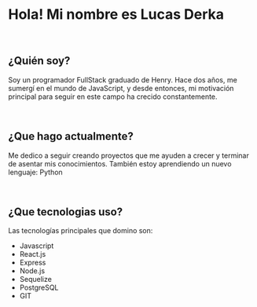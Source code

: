 <H1>Hola! Mi nombre es Lucas Derka</H1>
<br>
<h2>¿Quién soy?</h2>
<p>Soy un programador FullStack graduado de Henry. Hace dos años, me sumergí en el mundo de JavaScript, y desde entonces, mi motivación principal para seguir en este campo ha crecido constantemente.<p>
<br>
<h2>¿Que hago actualmente?</h2>
<p>Me dedico a seguir creando proyectos que me ayuden a crecer y terminar de asentar mis conocimientos. También estoy aprendiendo un nuevo lenguaje: Python</p>
<br>
<h2>¿Que tecnologias uso?</h2>
<p>Las tecnologías principales que domino son: </p>
<ul>
  <li>Javascript</li>
  <li>React.js</li>
  <li>Express</li>
  <li>Node.js</li>
  <li>Sequelize</li>
  <li>PostgreSQL</li>
  <li>GIT</li>
</ul>
  




<!--
**lucasderka3/lucasderka3** is a ✨ _special_ ✨ repository because its `README.md` (this file) appears on your GitHub profile.

Here are some ideas to get you started:

- 🔭 I’m currently working on ...
- 🌱 I’m currently learning ...
- 👯 I’m looking to collaborate on ...
- 🤔 I’m looking for help with ...
- 💬 Ask me about ...
- 📫 How to reach me: ...
- 😄 Pronouns: ...
- ⚡ Fun fact: ...
-->
